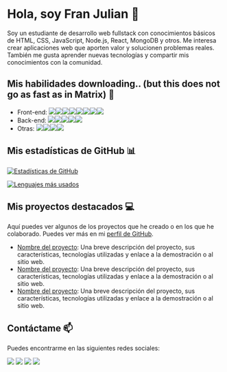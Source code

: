 # Hola, soy Fran Julian 👋

Soy un estudiante de desarrollo web fullstack con conocimientos básicos de HTML, CSS, JavaScript, Node.js, React, MongoDB y otros. Me interesa crear aplicaciones web que aporten valor y solucionen problemas reales. También me gusta aprender nuevas tecnologías y compartir mis conocimientos con la comunidad.

## Mis habilidades downloading.. (but this does not go as fast as in Matrix)  🚀

- Front-end: <img src="https://img.shields.io/badge/HTML5-E34F26?style=for-the-badge&logo=html5&logoColor=white"/><img src="https://img.shields.io/badge/CSS3-1572B6?style=for-the-badge&logo=css3&logoColor=white"/><img src="https://img.shields.io/badge/Bootstrap-563D7C?style=for-the-badge&logo=bootstrap&logoColor=white"/><img src="https://img.shields.io/badge/Tailwind_CSS-38B2AC?style=for-the-badge&logo=tailwind-css&logoColor=white"/><img src="https://img.shields.io/badge/JavaScript-323330?style=for-the-badge&logo=javascript&logoColor=F7DF1E"/><img src="https://img.shields.io/badge/React-20232A?style=for-the-badge&logo=react&logoColor=61DAFB"/><img src="https://img.shields.io/badge/next%20js-000000?style=for-the-badge&logo=nextdotjs&logoColor=white"/><img src="https://img.shields.io/badge/Astro-0C1222?style=for-the-badge&logo=astro&logoColor=FDFDFE"/>
- Back-end: <img src="https://img.shields.io/badge/Python-FFD43B?style=for-the-badge&logo=python&logoColor=blue"/><img src="https://img.shields.io/badge/Node%20js-339933?style=for-the-badge&logo=nodedotjs&logoColor=white"/><img src="https://img.shields.io/badge/MongoDB-4EA94B?style=for-the-badge&logo=mongodb&logoColor=white"/><img src="https://img.shields.io/badge/Supabase-181818?style=for-the-badge&logo=supabase&logoColor=white"/><img src="https://img.shields.io/badge/MySQL-005C84?style=for-the-badge&logo=mysql&logoColor=white"/>
- Otras: <img src="https://img.shields.io/badge/GIT-E44C30?style=for-the-badge&logo=git&logoColor=white"/><img src="https://img.shields.io/badge/GitHub-100000?style=for-the-badge&logo=github&logoColor=white"/><img src="https://img.shields.io/badge/VSCode-0078D4?style=for-the-badge&logo=visual%20studio%20code&logoColor=white"/><img src="https://img.shields.io/badge/npm-CB3837?style=for-the-badge&logo=npm&logoColor=white"/>

## Mis estadísticas de GitHub 📊

[![Estadísticas de GitHub](https://github-readme-stats.vercel.app/api?username=Franjjr&show_icons=true&theme=radical)](https://github.com/anuraghazra/github-readme-stats)

[![Lenguajes más usados](https://github-readme-stats.vercel.app/api/top-langs/?username=Franjjr&layout=compact&theme=radical)](https://github.com/anuraghazra/github-readme-stats)

## Mis proyectos destacados 💻

Aquí puedes ver algunos de los proyectos que he creado o en los que he colaborado. Puedes ver más en mi [perfil de GitHub](https://github.com/Franjjr).

- [Nombre del proyecto](https://github.com/tu_nombre_de_usuario/nombre_del_proyecto): Una breve descripción del proyecto, sus características, tecnologías utilizadas y enlace a la demostración o al sitio web.
- [Nombre del proyecto](https://github.com/tu_nombre_de_usuario/nombre_del_proyecto): Una breve descripción del proyecto, sus características, tecnologías utilizadas y enlace a la demostración o al sitio web.
- [Nombre del proyecto](https://github.com/tu_nombre_de_usuario/nombre_del_proyecto): Una breve descripción del proyecto, sus características, tecnologías utilizadas y enlace a la demostración o al sitio web.

## Contáctame 📫

Puedes encontrarme en las siguientes redes sociales:

<a href="https://www.instagram.com/franjulianjaca"><img src="https://img.shields.io/badge/Instagram-E4405F?style=for-the-badge&logo=instagram&logoColor=white"></a>
<a href="https://www.linkedin.com/in/fran-julian-1b150921?lipi=urn%3Ali%3Apage%3Ad_flagship3_profile_view_base_contact_details%3BOQQct8pyQbCfS2OUpwpC7g%3D%3D"><img src="https://img.shields.io/badge/LinkedIn-0077B5?style=for-the-badge&logo=linkedin&logoColor=white"></a>
<a href="https://github.com/Franjjr"><img src="https://img.shields.io/badge/GitHub-100000?style=for-the-badge&logo=github&logoColor=white"></a>
<a href="mailto:franjjr@gmail.com"><img src="https://img.shields.io/badge/Gmail-D14836?style=for-the-badge&logo=gmail&logoColor=white"></a>


<br />

